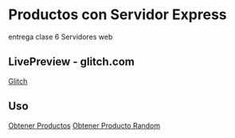 # Productos con Servidor Express

entrega clase 6 Servidores web

## LivePreview - glitch.com
[Glitch](https://pool-melodic-april.glitch.me)


## Uso
[Obtener Productos](https://pool-melodic-april.glitch.me/productos)
[Obtener Producto Random](https://pool-melodic-april.glitch.me/productoRandom)
